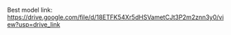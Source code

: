 Best model link: https://drive.google.com/file/d/18ETFK54Xr5dHSVametCJt3P2m2znn3y0/view?usp=drive_link
